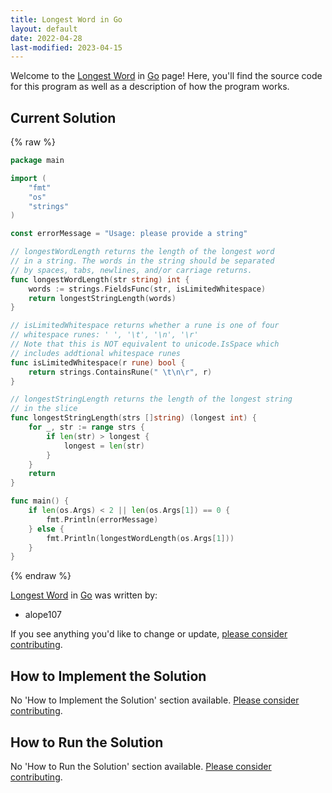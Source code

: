 ```yaml
---
title: Longest Word in Go
layout: default
date: 2022-04-28
last-modified: 2023-04-15
---
```


Welcome to the [Longest Word](https://sampleprograms.io/projects/longest-word) in [Go](https://sampleprograms.io/languages/go) page! Here, you'll find the source code for this program as well as a description of how the program works.

## Current Solution

{% raw %}

```go
package main

import (
	"fmt"
	"os"
	"strings"
)

const errorMessage = "Usage: please provide a string"

// longestWordLength returns the length of the longest word
// in a string. The words in the string should be separated
// by spaces, tabs, newlines, and/or carriage returns.
func longestWordLength(str string) int {
	words := strings.FieldsFunc(str, isLimitedWhitespace)
	return longestStringLength(words)
}

// isLimitedWhitespace returns whether a rune is one of four
// whitespace runes: ' ', '\t', '\n', '\r'
// Note that this is NOT equivalent to unicode.IsSpace which
// includes addtional whitespace runes
func isLimitedWhitespace(r rune) bool {
	return strings.ContainsRune(" \t\n\r", r)
}

// longestStringLength returns the length of the longest string
// in the slice
func longestStringLength(strs []string) (longest int) {
	for _, str := range strs {
		if len(str) > longest {
			longest = len(str)
		}
	}
	return
}

func main() {
	if len(os.Args) < 2 || len(os.Args[1]) == 0 {
		fmt.Println(errorMessage)
	} else {
		fmt.Println(longestWordLength(os.Args[1]))
	}
}
```

{% endraw %}

[Longest Word](https://sampleprograms.io/projects/longest-word) in [Go](https://sampleprograms.io/languages/go) was written by:

- alope107

If you see anything you'd like to change or update, [please consider contributing](https://github.com/TheRenegadeCoder/sample-programs).

## How to Implement the Solution

No 'How to Implement the Solution' section available. [Please consider contributing](https://github.com/TheRenegadeCoder/sample-programs-website).

## How to Run the Solution

No 'How to Run the Solution' section available. [Please consider contributing](https://github.com/TheRenegadeCoder/sample-programs-website).